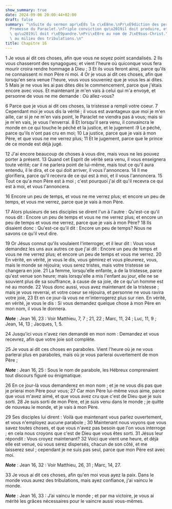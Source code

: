 ```yaml
---
show_summary: true
date: 2024-09-06 20:00:44+02:00
draft: false
summary: "\nSuite du sermon apr\xE8s la c\xE8ne.\nPr\xE9diction des pers\xE9cutions.\n\
  Promesse du Paraclet.\nTriple conviction qu\u2019il doit produire, et lumi\xE8re\
  \ qu\u2019il doit r\xE9pandre.\nPri\xE8re au nom de J\xE9sus-Christ.\nConfiance\
  \ au milieu des tribulations.\n"
title: Chapitre 16
---
```





1 Je vous ai dit ces choses, afin que vous ne soyez point scandalisés. 2 Ils vous chasseront des synagogues; et vient l'heure où quiconque vous fera mourir croira rendre hommage à Dieu ; 3 Et ils vous feront ainsi, parce qu'ils ne connaissent ni mon Père ni moi. 4 Or je vous ai dit ces choses, afin que lorsqu'en sera venue l'heure, vous vous souveniez que je vous les ai dites. 5 Mais je ne vous les ai pas dites dès le commencement, parce que j'étais encore avec vous. Et maintenant je m'en vais à celui qui m'a envoyé, et personne de vous ne me demande : Où allez-vous?


6 Parce que je vous ai dit ces choses, la tristesse a rempli votre coeur. 7 Cependant moi je vous dis la vérité ; il vous est avantageux que moi je m'en aille, car si je ne m'en vais point, le Paraclet ne viendra pas à vous; mais si je m'en vais, je vous l'enverrai. 8 Et lorsqu'il sera venu, il convaincra le monde en ce qui touche le péché et la justice, et le jugement :9 Le péché, parce qu'ils n'ont pas cru en moi; 10 La justice, parce que je vais à mon Père, et que vous ne me verrez plus; 11 Et le jugement, parce que le prince de ce monde est déjà jugé.


12 J'ai encore beaucoup de choses à vous dire, mais vous ne les pouvez porter à présent. 13 Quand cet Esprit de vérité sera venu, il vous enseignera toute vérité; car il ne parlera point de lui-même, mais tout ce qu'il aura entendu, il le dira, et ce qui doit arriver, il vous l'annoncera. 14 Il me glorifiera, parce qu'il recevra de ce qui est à moi, et il vous l'annoncera. 15 Tout ce qu'a mon Père est à moi ; c'est pourquoi j'ai dit qu'il recevra ce qui est à moi, et vous l'annoncera.


16 Encore un peu de temps, et vous ne me verrez plus; et encore un peu de temps, et vous me verrez, parce que je vais à mon Père.


17 Alors plusieurs de ses disciples se dirent l'un à l'autre : Qu'est-ce qu'il nous dit : Encore un peu de temps et vous ne me verrez plus; et encore un peu de temps et vous me verrez, parce que je vais à mon Père? 18 Ils disaient donc : Qu'est-ce qu'il dit : Encore un peu de temps? Nous ne savons ce qu'il veut dire.


19 Or Jésus connut qu'ils voulaient l'interroger, et il leur dit : Vous vous demandez les uns aux autres ce que j'ai dit : Encore un peu de temps et vous ne me verrez plus; et encore un peu de temps et vous me verrez. 20 En vérité, en vérité, je vous le dis, vous gémirez et vous pleurerez, vous, mais le monde se réjouira; vous serez tristes, mais votre tristesse se changera en joie. 21 La femme, lorsqu'elle enfante, a de la tristesse, parce qu'est venue son heure; mais lorsqu'elle a mis l'enfant au jour, elle ne se souvient plus de sa souffrance, à cause de sa joie, de ce qu'un homme est né au monde. 22 Vous donc aussi, vous avez maintenant de la tristesse ; mais je vous reverrai, et votre coeur se réjouira, et personne ne vous ravira votre joie, 23 Et en ce jour-là vous ne m'interrogerez plus sur rien. En vérité, en vérité, je vous le dis : Si vous demandez quelque chose à mon Père en mon nom, il vous le donnera.

***Note*** :  Jean 16, 23 : Voir Matthieu, 7, 7 ; 21, 22 ; Marc, 11, 24 ; Luc, 11, 9 ; Jean, 14, 13 ; Jacques, 1, 5.

24 Jusqu'ici vous n'avez rien demandé en mon nom : Demandez et vous recevrez, afin que votre joie soit complète.


25 Je vous ai dit ces choses en paraboles. Vient l'heure où je ne vous parlerai plus en paraboles, mais où je vous parlerai ouvertement de mon Père ;

***Note*** :  Jean 16, 25 : Sous le nom de parabole, les Hébreux comprenaient tout discours figuré ou énigmatique.

26 En ce jour-là vous demanderez en mon nom ; et je ne vous dis pas que je prierai mon Père pour vous; 27 Car mon Père lui-même vous aime, parce que vous m'avez aimé, et que vous avez cru que c'est de Dieu que je suis sorti. 28 Je suis sorti de mon Père, et je suis venu dans le monde ; je quitte de nouveau le monde, et je vais à mon Père.


29 Ses disciples lui dirent : Voilà que maintenant vous parlez ouvertement, et vous n'employez aucune parabole ; 30 Maintenant nous voyons que vous savez toutes choses, et que vous n'avez pas besoin que l'on vous interroge ; en cela nous croyons que c'est de Dieu que vous êtes sorti. 31 Jésus leur répondit : Vous croyez maintenant? 32 Voici que vient une heure, et déjà elle est venue, où vous serez dispersés, chacun de son côté, et me laisserez seul ; cependant je ne suis pas seul, parce que mon Père est avec moi.

***Note*** :  Jean 16, 32 : Voir Matthieu, 26, 31 ; Marc, 14, 27.

33 Je vous ai dit ces choses, afin qu'en moi vous ayez la paix. Dans le monde vous aurez des tribulations, mais ayez confiance, j'ai vaincu le monde.

***Note*** :  Jean 16, 33 : J’ai vaincu le monde ; et par ma victoire, je vous ai mérité les grâces nécessaires pour le vaincre aussi vous-mêmes.

